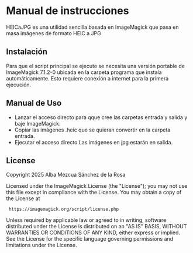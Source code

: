 
# Manual de instrucciones

HEICaJPG es una utilidad sencilla basada en ImageMagick que pasa en masa imágenes de formato HEIC a JPG




## Instalación

Para que el script principal se ejecute se necesita una versión portable de ImageMagick 7.1.2-0 ubicada en la carpeta programa que instala automáticamente. Esto requiere conexión a internet para la primera ejecución.



    
## Manual de Uso
- Lanzar el acceso directo para qque cree las carpetas entrada y salida y baje ImageMagick.
- Copiar las imágenes .heic que se quieran convertir en la carpeta entrada.
- Ejecutar el acceso directo
Las imágenes en jpg estarán en salida.



## License

Copyright 2025 Alba Mezcua Sánchez de la Rosa

   Licensed under the ImageMagick License (the "License"); you may not use
   this file except in compliance with the License.  You may obtain a copy
   of the License at

     https://imagemagick.org/script/license.php

   Unless required by applicable law or agreed to in writing, software
   distributed under the License is distributed on an "AS IS" BASIS, WITHOUT
   WARRANTIES OR CONDITIONS OF ANY KIND, either express or implied.  See the
   License for the specific language governing permissions and limitations
   under the License. 
